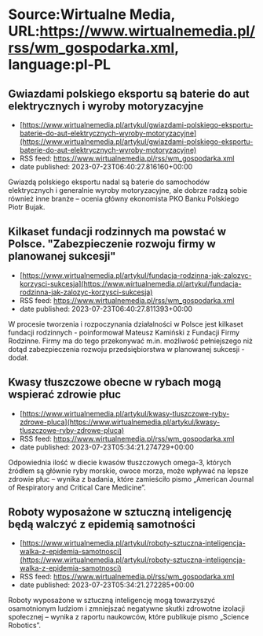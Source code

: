 # Source:Wirtualne Media, URL:https://www.wirtualnemedia.pl/rss/wm_gospodarka.xml, language:pl-PL

## Gwiazdami polskiego eksportu są baterie do aut elektrycznych i wyroby motoryzacyjne
 - [https://www.wirtualnemedia.pl/artykul/gwiazdami-polskiego-eksportu-baterie-do-aut-elektrycznych-wyroby-motoryzacyjne](https://www.wirtualnemedia.pl/artykul/gwiazdami-polskiego-eksportu-baterie-do-aut-elektrycznych-wyroby-motoryzacyjne)
 - RSS feed: https://www.wirtualnemedia.pl/rss/wm_gospodarka.xml
 - date published: 2023-07-23T06:40:27.816160+00:00

Gwiazdą polskiego eksportu nadal są baterie do samochodów elektrycznych i generalnie wyroby motoryzacyjne, ale dobrze radzą sobie również inne branże – ocenia główny ekonomista PKO Banku Polskiego Piotr Bujak.

## Kilkaset fundacji rodzinnych ma powstać w Polsce. "Zabezpieczenie rozwoju firmy w planowanej sukcesji"
 - [https://www.wirtualnemedia.pl/artykul/fundacja-rodzinna-jak-zalozyc-korzysci-sukcesja](https://www.wirtualnemedia.pl/artykul/fundacja-rodzinna-jak-zalozyc-korzysci-sukcesja)
 - RSS feed: https://www.wirtualnemedia.pl/rss/wm_gospodarka.xml
 - date published: 2023-07-23T06:40:27.811393+00:00

W procesie tworzenia i rozpoczynania działalności w Polsce jest kilkaset fundacji rodzinnych - poinformował Mateusz Kamiński z Fundacji Firmy Rodzinne. Firmy ma do tego przekonywać m.in. możliwość pełniejszego niż dotąd zabezpieczenia rozwoju przedsiębiorstwa w planowanej sukcesji - dodał.

## Kwasy tłuszczowe obecne w rybach mogą wspierać zdrowie płuc
 - [https://www.wirtualnemedia.pl/artykul/kwasy-tluszczowe-ryby-zdrowe-pluca](https://www.wirtualnemedia.pl/artykul/kwasy-tluszczowe-ryby-zdrowe-pluca)
 - RSS feed: https://www.wirtualnemedia.pl/rss/wm_gospodarka.xml
 - date published: 2023-07-23T05:34:21.274729+00:00

Odpowiednia ilość w diecie kwasów tłuszczowych omega-3, których źródłem są głównie ryby morskie, owoce morza, może wpływać na lepsze zdrowie płuc – wynika z badania, które zamieściło pismo „American Journal of Respiratory and Critical Care Medicine”.

## Roboty wyposażone w sztuczną inteligencję będą walczyć z epidemią samotności
 - [https://www.wirtualnemedia.pl/artykul/roboty-sztuczna-inteligencja-walka-z-epidemia-samotnosci](https://www.wirtualnemedia.pl/artykul/roboty-sztuczna-inteligencja-walka-z-epidemia-samotnosci)
 - RSS feed: https://www.wirtualnemedia.pl/rss/wm_gospodarka.xml
 - date published: 2023-07-23T05:34:21.272285+00:00

Roboty wyposażone w sztuczną inteligencję mogą towarzyszyć osamotnionym ludziom i zmniejszać negatywne skutki zdrowotne izolacji społecznej – wynika z raportu naukowców, które publikuje pismo „Science Robotics”.

